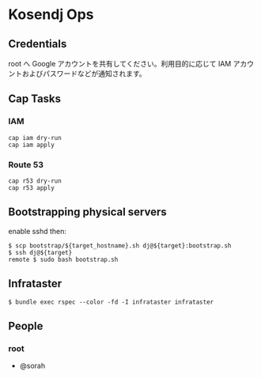 # Kosendj Ops

## Credentials

root へ Google アカウントを共有してください。利用目的に応じて IAM アカウントおよびパスワードなどが通知されます。

## Cap Tasks

### IAM

```
cap iam dry-run
cap iam apply
```

### Route 53

```
cap r53 dry-run
cap r53 apply
```

## Bootstrapping physical servers

enable sshd then:

```
$ scp bootstrap/${target_hostname}.sh dj@${target}:bootstrap.sh
$ ssh dj@${target}
remote $ sudo bash bootstrap.sh

```

## Infrataster

```
$ bundle exec rspec --color -fd -I infrataster infrataster
```

## People

### root

- @sorah
